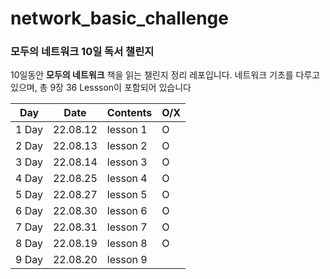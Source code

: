 # network_basic_challenge
### 모두의 네트워크 10일 독서 챌린지

10일동안 **모두의 네트워크** 책을 읽는 챌린지 정리 레포입니다.
네트워크 기초를 다루고 있으며, 총 9장 36 Lessson이 포함되어 있습니다


| Day | Date | Contents |  O/X |
| --- | --- | --- | --- |
| 1 Day | 22.08.12 | lesson 1 | O |
| 2 Day | 22.08.13 | lesson 2 | O |
| 3 Day | 22.08.14 | lesson 3 | O |
| 4 Day | 22.08.25 | lesson 4 | O |
| 5 Day | 22.08.27 | lesson 5 | O |
| 6 Day | 22.08.30 | lesson 6 | O |
| 7 Day | 22.08.31 | lesson 7 | O |
| 8 Day | 22.08.19 | lesson 8 | O |
| 9 Day | 22.08.20 | lesson 9 |  |
